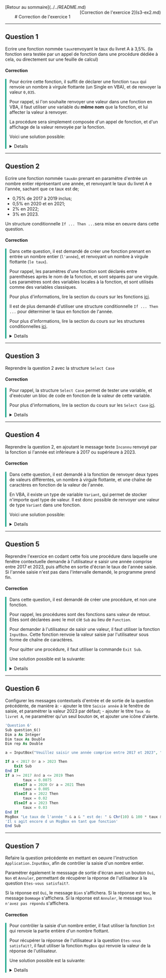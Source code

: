 <p style="text-align:left;">
    [Retour au sommaire](../../README.md)
    <span style="float:right;">
        [Correction de l'exercice 2](s3-ex2.md)
    </span>
</p>

<div style="text-align:center;">
# Correction de l'exercice 1
</div>

---

## Question 1

Ecrire une fonction nommée `taux`renvoyant le taux du livret A à 3,5%.
(la fonction sera testée par un appel de fonction dans une procédure dédiée à cela, ou directement sur une feuille de calcul)

#### Correction

<div style="border-left:solid #17a589 4px;padding-left:10px; ">

Pour écrire cette fonction, il suffit de déclarer une fonction `taux` qui renvoie un
nombre à virgule flottante (un Single en VBA), et de renvoyer la valeur `0,035`.

Pour rappel, si l'on souhaite renvoyer une valeur dans une fonction en VBA, il faut
utiliser une variable du **même nom** que la fonction, et lui affecter la valeur à renvoyer.

La procédure sera simplement composée d'un appel de fonction, et d'un affichage de la
valeur renvoyée par la fonction.

Voici une solution possible:


<details>

```php
'Question 1'
Function taux() As Single
    taux = 0.035
End Function

Sub appel_taux()
    MsgBox ("le taux est de " & taux())
End Sub
```

</details>
</div>

---

## Question 2

Ecrire une fonction nommée `tauxAn` prenant en paramètre d'entrée un nombre entier réprésentant une année, et renvoyant le taux du livret A e l'année, sachant que ce taux est de;

- 0,75% de 2017 à 2019 inclus;
- 0,5% en 2020 et en 2021;
- 2% en 2022;
- 3% en 2023.

Un structure conditionnelle `If ... Then ...`sera mise en oeuvre dans cette question.

#### Correction

<div style="border-left:solid #17a589 4px;padding-left:10px; ">

Dans cette question, il est demandé de créer une fonction prenant en entrée un nombre entier (`l'année`), et renvoyant un nombre à virgule flottante (`le taux`).

Pour rappel, les paramètres d'une fonction sont déclarés entre parenthèses après le nom de la fonction, et sont séparés par une virgule. Les paramètres sont des variables locales à la fonction, et sont utilisés comme des variables classiques.

Pour plus d'informations, lire la section du cours sur les fonctions [ici](README.md#-les-fonctions).

Il est de plus demandé d'utiliser une structure conditionnelle `If ... Then ...` pour déterminer le taux en fonction de l'année.

Pour plus d'informations, lire la section du cours sur les structures conditionnelles [ici](README.md#-les-conditions).


<details>

```php
'Question 2'
Function tauxAn(a As Integer) As Single
    If a >= 2017 And a <= 2019 Then
        tauxAn = 0.0075
    ElseIf a >= 2020 And a <= 2021 Then
        tauxAn = 0.005
    ElseIf a = 2022 Then
        tauxAn = 0.02
    ElseIf a = 2023 Then
        tauxAn = 0.03
    End If
    
End Function

Sub appel_tauxAn()    'Procédure d appel de la fonction'
    MsgBox ("La remise finale est égale à " & tauxAn(2022))
End Sub
```

</details>

</div>

---

## Question 3

Reprendre la question 2 avec la structure `Select Case`

#### Correction

<div style="border-left:solid #17a589 4px;padding-left:10px; ">

Pour rappel, la structure `Select Case` permet de tester une variable, et d'exécuter un bloc de code en fonction de la valeur de cette variable.

Pour plus d'informations, lire la section du cours sur les `Select Case` [ici](README.md#-les-conditions).

<details>

```php
'Question 3'
Function tauxAnSelect(a As Integer) As Single
    Select Case a
        Case 2017 To 2019
            tauxAnSelect = 0.0075
        Case 2020, 2021
            tauxAnSelect = 0.005
        Case 2022
            tauxAnSelect = 0.02
        Case 2023
            tauxAnSelect = 0.03
    End Select
End Function

Sub appel_tauxAnSelect()    'Procédure d appel de la fonction'
    MsgBox ("La remise finale est égale à " & tauxAnSelect(2022))
End Sub
```

</details>

</div>

---

## Question 4

Reprendre la question 2, en ajoutant le message texte `Inconnu` renvoyé par la fonction si l'année est inférieure à 2017 ou supérieure à 2023.

#### Correction

<div style="border-left:solid #17a589 4px;padding-left:10px; ">

Dans cette question, il est demandé  à la fonction de renvoyer deux types de valeurs différentes, un nombre à virgule flottante, et une chaîne de caractères en fonction de la valeur de l'année.

En VBA, il existe un type de variable `Variant`, qui permet de stocker n'importe quel type de valeur. Il est donc possible de renvoyer une valeur de type `Variant` dans une fonction.

Voici une solution possible:

<details>

```php
'Question 4'

Function tauxAnInconnu(a As Integer) As Variant
    If a >= 2017 And a <= 2019 Then
        tauxAnInconnu = 0.0075
    ElseIf a >= 2020 And a <= 2021 Then
        tauxAnInconnu = 0.005
    ElseIf a = 2022 Then
        tauxAnInconnu = 0.02
    ElseIf a = 2023 Then
        tauxAnInconnu = 0.03
    Else
        tauxAnInconnu = "Inconnu"
    End If
    
End Function

Sub appel_tauxAnInconnu()    'Procédure d appel de la fonction'
    MsgBox ("La remise finale est égale à " & tauxAnInconnu(2022))
End Sub
```

</details>

</div>

---

## Question 5

Reprendre l'exercice en codant cette fois une procédure dans laquelle une fenêtre contextuelle demande à l'utilisateur e saisir une année comprise entre 2017 et 2023, puis affiche en sortie d'écran le taux de l'année saisie. Si l'année saisie n'est pas dans l'intervalle demandé, le programme prend fin.

#### Correction

<div style="border-left:solid #17a589 4px;padding-left:10px; ">

Dans cette question, il est demandé de créer une procédure, et non une fonction.

Pour rappel, les procédures sont des fonctions sans valeur de retour. Elles sont déclarées avec le mot clé `Sub` au lieu de `Function`.

Pour demander à l'utilisateur de saisir une valeur, il faut utiliser la fonction `InputBox`. Cette fonction renvoie la valeur saisie par l'utilisateur sous forme de chaîne de caractères.

Pour quitter une procédure, il faut utiliser la commande `Exit Sub`.

Une solution possible est la suivante:

<details>

```php
'Question 5'
Sub question_5()
    Dim a As Integer
    Dim taux As Double
    a = InputBox("Veuillez saisir une année comprise entre 2017 et 2023")
    If a < 2017 Or a > 2023 Then
        Exit Sub
    End If
    If a >= 2017 And a <= 2019 Then
        taux = 0.0075
    ElseIf a = 2020 Or a = 2021 Then
        taux = 0.005
    ElseIf a = 2022 Then
        taux = 0.02
    ElseIf a = 2023 Then
        taux = 0.03
    End If
    MsgBox "Le taux de l'année " & a & " est de: " & taux  'Il s agit ici de la Fonction  MsgBox (pas de parenthèses nécessaires)'
End Sub
```

</details>

</div>

---

## Question 6

Configurer les messages contextuels d'entrée et de sortie de la question précédénte, de manière à:
    - ajouter le titre `Saisie année` à le fenêtre de saisie, et paramétrer la valeur 2023 par défaut;
    - ajouter le titre `Taux du livret A`, ne paramétrer qu'un seul bouton `OK`, et ajouter une icône d'alerte.

```php
'Question 6'
Sub question_6()
Dim a As Integer
Dim taux As Double
Dim rep As Double

a = InputBox("Veuillez saisir une année comprise entre 2017 et 2023", "Saisie année", 2023)

If a < 2017 Or a > 2023 Then
    Exit Sub
End If
If a >= 2017 And a <= 2019 Then
        taux = 0.0075
    ElseIf a = 2020 Or a = 2021 Then
        taux = 0.005
    ElseIf a = 2022 Then
        taux = 0.02
    ElseIf a = 2023 Then
        taux = 0.03
End If
MsgBox "Le taux de l'année " & a & " est de: " & Chr(10) & 100 * taux & " %", vbOKOnly + vbExclamation, "Taux du livert A"
'Il s agit encore d un MsgBox en tant que fonction'
End Sub
```

---

## Question 7

Refaire la question précédente en mettant en oeuvre l'instruction `Application.InputBox`, afin de contrôler la saisie d'un nombre entier.

Paramétrer également le messsage de sortie d'écran avec un bouton `Oui`, `Non` et `Annuler`, permettant de récupérer la réponse de l'utilisateur à la question `Etes-vous satisfait?`.

Si la réponse est `Oui`, le message `Bien` s'affichera. Si la réponse est `Non`, le message `Dommage` s'affichera. Si la réponse est `Annuler`, le message `Vous n'avez pas répondu` s'affichera.

#### Correction

<div style="border-left:solid #17a589 4px;padding-left:10px; ">

Pour contrôler la saisie d'un nombre entier, il faut utiliser la fonction `Int` qui renvoie la partie entière d'un nombre flottant.

Pour récupérer la réponse de l'utilisateur à la question `Etes-vous satisfait?`, il faut utiliser la fonction `MsgBox` qui renvoie la valeur de la réponse de l'utilisateur.

Une solution possible est la suivante:

<details>

```php
'Question 7'
Sub question_7()
Dim a As Integer
Dim taux As Double
Dim rep As Double
a = Application.InputBox("Veuillez saisir une année comprise entre 2017 et 2023", "Saisie année", 2023, Type:=1)
If a - Int(a) <> 0 Then  'Int() convertit un flottant en entier. On peut aussi utiliser Fix()'
  MsgBox "Vous n'avez pas saisi un nombre entier"
  Exit Sub
End If

If a >= 2017 And a <= 2019 Then
        taux = 0.0075
    ElseIf a = 2020 Or a = 2021 Then
        taux = 0.005
    ElseIf a = 2022 Then
        taux = 0.02
    ElseIf a = 2023 Then
        taux = 0.03
End If
rep = MsgBox("Le taux de l'année " & a & " est de: " & Chr(10) & 100 * taux & " %", vbYesNoCancel + vbExclamation, "Taux du livert A")
'Il s agit ici de la méthode MsgBox (procédure)= les parenthèses sont obligatoires, ainsi que son affectation à une variable'
If rep = vbYes Then
    MsgBox "Bien"
ElseIf rep = vbNo Then
    MsgBox "Dommage"
Else
    MsgBox "Vous n’avez pas répondu"
End If
End Sub
```

</details>